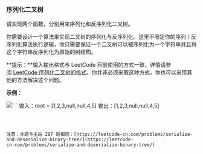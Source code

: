 ### 序列化二叉树 ###
请实现两个函数，分别用来序列化和反序列化二叉树。

你需要设计一个算法来实现二叉树的序列化与反序列化。这里不限定你的序列 / 反序列化算法执行逻辑，你只需要保证一个二叉树可以被序列化为一个字符串并且将这个字符串反序列化为原始的树结构。

**提示：**输入输出格式与 LeetCode 目前使用的方式一致，详情请参阅 [LeetCode 序列化二叉树的格式](/faq/#binary-tree)。你并非必须采取这种方式，你也可以采用其他的方法解决这个问题。



**示例：**

![](https://assets.leetcode.com/uploads/2020/09/15/serdeser.jpg)```
输入：root = [1,2,3,null,null,4,5]
输出：[1,2,3,null,null,4,5]
```



注意：本题与主站 297 题相同：[https://leetcode-cn.com/problems/serialize-and-deserialize-binary-tree/](https://leetcode-cn.com/problems/serialize-and-deserialize-binary-tree/)



